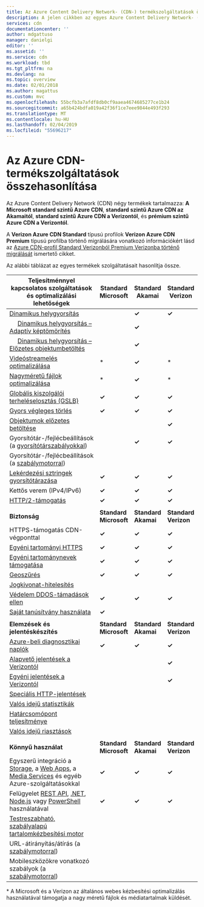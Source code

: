 ```yaml
---
title: Az Azure Content Delivery Network- (CDN-) termékszolgáltatások összehasonlítása | Microsoft Docs
description: A jelen cikkben az egyes Azure Content Delivery Network- (CDN-) termékek által támogatott szolgáltatásokat ismerheti meg.
services: cdn
documentationcenter: ''
author: mdgattuso
manager: danielgi
editor: ''
ms.assetid: ''
ms.service: cdn
ms.workload: tbd
ms.tgt_pltfrm: na
ms.devlang: na
ms.topic: overview
ms.date: 02/01/2018
ms.author: magattus
ms.custom: mvc
ms.openlocfilehash: 55bcfb3a7afdf8db0cf9aaea4674685277ce1b24
ms.sourcegitcommit: a65b424bdfa019a42f36f1ce7eee9844e493f293
ms.translationtype: MT
ms.contentlocale: hu-HU
ms.lasthandoff: 02/04/2019
ms.locfileid: "55696217"
---
```

# <a name="compare-azure-cdn-product-features"></a>Az Azure CDN-termékszolgáltatások összehasonlítása

Az Azure Content Delivery Network (CDN) négy termékek tartalmazza: **A Microsoft standard szintű Azure CDN**, **standard szintű Azure CDN az Akamaitól**, **standard szintű Azure CDN a Verizontól**, és **prémium szintű Azure CDN a Verizontól**. 

A **Verizon Azure CDN Standard** típusú profilok **Verizon Azure CDN Premium** típusú profilba történő migrálására vonatkozó információkért lásd az [Azure CDN-profil Standard Verizonból Premium Verizonba történő migrálását](cdn-migrate.md) ismertető cikket.

Az alábbi táblázat az egyes termékek szolgáltatásait hasonlítja össze.

| **Teljesítménnyel kapcsolatos szolgáltatások és optimalizálási lehetőségek** | **Standard Microsoft** | **Standard Akamai** | **Standard Verizon** | **Premium Verizon** |
| --- | --- | --- | --- | --- |
| [Dinamikus helygyorsítás](https://docs.microsoft.com/azure/cdn/cdn-dynamic-site-acceleration)  |  | **&#x2713;**  | **&#x2713;** | **&#x2713;** |
| &nbsp;&nbsp;&nbsp;&nbsp;&nbsp;[Dinamikus helygyorsítás – Adaptív képtömörítés](https://docs.microsoft.com/azure/cdn/cdn-dynamic-site-acceleration)  |  | **&#x2713;**  |  |  |
| &nbsp;&nbsp;&nbsp;&nbsp;&nbsp;[Dinamikus helygyorsítás – Előzetes objektumbetöltés](https://docs.microsoft.com/azure/cdn/cdn-dynamic-site-acceleration)  |  | **&#x2713;**  |  |  |
| [Videóstreamelés optimalizálása](https://docs.microsoft.com/azure/cdn/cdn-media-streaming-optimization)  | \* | **&#x2713;**  | \* |  \* |
| [Nagyméretű fájlok optimalizálása](https://docs.microsoft.com/azure/cdn/cdn-large-file-optimization)  | \* | **&#x2713;**  | \* |  \* |
| [Globális kiszolgálói terheléselosztás (GSLB)](https://docs.microsoft.com/azure/traffic-manager/traffic-manager-load-balancing-azure)  | **&#x2713;** |**&#x2713;** |**&#x2713;** |**&#x2713;** |
| [Gyors végleges törlés](cdn-purge-endpoint.md)  | **&#x2713;** |**&#x2713;** |**&#x2713;** |**&#x2713;** |
| [Objektumok előzetes betöltése](cdn-preload-endpoint.md)  |  | |**&#x2713;** |**&#x2713;** |
| Gyorsítótár-/fejlécbeállítások (a [gyorsítótárszabályokkal](cdn-caching-rules.md))  |  |**&#x2713;** |**&#x2713;** | |
| Gyorsítótár-/fejlécbeállítások (a [szabálymotorral](cdn-rules-engine.md))  |  | | |**&#x2713;** |
| [Lekérdezési sztringek gyorsítótárazása](cdn-query-string.md)  | **&#x2713;** |**&#x2713;** |**&#x2713;** |**&#x2713;** |
| Kettős verem (IPv4/IPv6) | **&#x2713;** |**&#x2713;** |**&#x2713;** |**&#x2713;** |
| [HTTP/2-támogatás](cdn-http2.md)  | **&#x2713;** |**&#x2713;** |**&#x2713;** |**&#x2713;** |
||||
 **Biztonság** | **Standard Microsoft** | **Standard Akamai** | **Standard Verizon** | **Premium Verizon** | 
| HTTPS-támogatás CDN-végponttal | **&#x2713;** |**&#x2713;** |**&#x2713;** |**&#x2713;** |
| [Egyéni tartományi HTTPS](cdn-custom-ssl.md)  | **&#x2713;** | **&#x2713;** |**&#x2713;** |**&#x2713;** |
| [Egyéni tartománynevek támogatása](cdn-map-content-to-custom-domain.md)  | **&#x2713;** |**&#x2713;** |**&#x2713;** |**&#x2713;** |
| [Geoszűrés](cdn-restrict-access-by-country.md)  | **&#x2713;** |**&#x2713;** |**&#x2713;** |**&#x2713;** |
| [Jogkivonat-hitelesítés](cdn-token-auth.md)  |  |  |  |**&#x2713;**| 
| [Védelem DDOS-támadások ellen](https://www.us-cert.gov/ncas/tips/ST04-015)  | **&#x2713;** |**&#x2713;** |**&#x2713;** |**&#x2713;** |
| [Saját tanúsítvány használata](cdn-custom-ssl.md?tabs=option-2-enable-https-with-your-own-certificate#ssl-certificates) |**&#x2713;** |  |  |  |
||||
| **Elemzések és jelentéskészítés** | **Standard Microsoft** | **Standard Akamai** | **Standard Verizon** | **Premium Verizon** | 
| [Azure-beli diagnosztikai naplók](cdn-azure-diagnostic-logs.md)  | **&#x2713;** | **&#x2713;** |**&#x2713;** |**&#x2713;** |
| [Alapvető jelentések a Verizontól](cdn-analyze-usage-patterns.md)  |  | |**&#x2713;** |**&#x2713;** |
| [Egyéni jelentések a Verizontól](cdn-verizon-custom-reports.md)  |  | |**&#x2713;** |**&#x2713;** |
| [Speciális HTTP-jelentések](cdn-advanced-http-reports.md)  |  | | |**&#x2713;** |
| [Valós idejű statisztikák](cdn-real-time-stats.md)  |  | | |**&#x2713;** |
| [Határcsomópont teljesítménye](cdn-edge-performance.md)  |  | | |**&#x2713;** |
| [Valós idejű riasztások](cdn-real-time-alerts.md)  |  | | |**&#x2713;** |
||||
| **Könnyű használat** | **Standard Microsoft** | **Standard Akamai** | **Standard Verizon** | **Premium Verizon** | 
| Egyszerű integráció a [Storage](cdn-create-a-storage-account-with-cdn.md), a [Web Apps](cdn-add-to-web-app.md), a [Media Services](../media-services/media-services-portal-manage-streaming-endpoints.md) és egyéb Azure-szolgáltatásokkal  | **&#x2713;** |**&#x2713;** |**&#x2713;** |**&#x2713;** |
| Felügyelet [REST API](https://msdn.microsoft.com/library/mt634456.aspx), [.NET](cdn-app-dev-net.md), [Node.js](cdn-app-dev-node.md) vagy [PowerShell](cdn-manage-powershell.md) használatával  | **&#x2713;** |**&#x2713;** |**&#x2713;** |**&#x2713;** |
| [Testreszabható, szabályalapú tartalomkézbesítési motor](cdn-rules-engine.md)  |  | | |**&#x2713;** |
| URL-átirányítás/átírás (a [szabálymotorral](cdn-rules-engine.md))  |  | | |**&#x2713;** |
| Mobileszközökre vonatkozó szabályok (a [szabálymotorral](cdn-rules-engine.md))  |  | | |**&#x2713;** |

\* A Microsoft és a Verizon az általános webes kézbesítési optimalizálás használatával támogatja a nagy méretű fájlok és médiatartalmak küldését.



